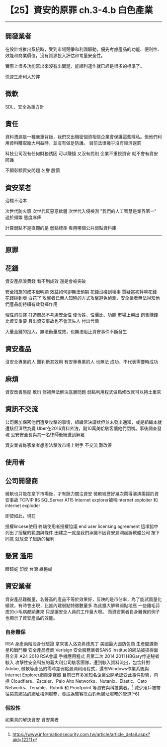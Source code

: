 # 【25】資安的原罪 ch.3-4.b 白色產業

---

## 開發業者
在設計或推出系統時，受到市場競爭和利潤驅動，優先考慮產品的功能、便利性、效能和商業價值，沒有資源投入評估和考量安全性。

實際上很多功能寫出來沒有出問題，能順利運作就已經是很多的標準了。


快速生產利大於弊


## 微軟
SDL、安全為重方針



## 責任
資料洩漏是一種嚴重背叛，我們交出機密個資相信企業會保護這些隱私。但他們利用資料賺取龐大利益時，並沒有做足防護。
目前法律幾乎沒有經濟逞罰

科技公司沒有任何財務誘因 可以賺錢 又沒有罰則 企業不重視資安 就不會有資安防護

不願彰顯資安問題
名譽 股價

## 資安業者
治標不治本

次世代防火牆 次世代反惡意軟體 次世代入侵檢測 "我們的人工智慧是業界第一"
過於頻繁 態度麻痺

計算弱點不是直觀的是 弱點標準
看用哪個公共弱點資料庫 

---

## 原罪

## 花錢
資安產品浪費錢 看不到成效 還是會被突破

安全措施的成本很明顯 效益如何卻無法預期
花錢沒碰到壞事 質疑當初幹嘛花錢
花錢碰到壞 白花了
攻擊者已無人知曉的方式攻擊避免偵測，安全業者無法得知他們產品能持續有效發揮作用

理性的抉擇
打造商品不考慮安全性
便令姓、性價比、功能
市場上勝出
銷售賺錢比資安重要
且出資安事故也不會流失人 付出代價

大量金錢的投入，無法衡量成效，也無法阻止資安事件不斷發生

## 資安產品
沒安全專業的人 難判斷其效用
有安專專業的人 也無法
成功，不代表需要時成功

## 麻煩
資安改善態度
敷衍 修補無法解決底層問題
弱點利用程式做點修改就可以捲土重來

## 資訊不交流
公司嚴加保密他們遭受攻擊的事情，組織常決議狀但並未發出通知，或是組織本就遭駭但渾然為覺
Uber在2016資料外洩，副10萬美給駭客讓他們閉嘴。事後調查發現 公安安全長與其一名律師後續遭到解雇


資安業者每家業者想辦法擊敗市場上對手
不交流 難改善

## 使用者

## 公司開發商
微軟也只能在拿下市場後，才有餘力關注資安
微軟經歷好幾次鬧得沸沸揚揚的資安事故 TCP/IP IIS SQLServer  A115
Internet explorer被稱internet exploiter 和 internet exploder

即使如此，現在 

授權lincese使用 終端使用者授權協議 end user licensing agreement 這項協中列出了授權的範圍與條件 田建之一就是我們承諾不因資安漏洞起訴軟體公司 按下同意 就放棄了起訴的權利


## 懸賞 濫用
眼鏡蛇 印度
台灣 綠鬣蜥


## 資安業者
資安產品難衡量，名聲高的產品不等於效果好，反映的是市佔率，為了能試圖量化績效，有時會出現，比誰內建弱點特徵數量多 為此擴大解釋弱點地應 一些雞毛蒜皮的小毛病都納進來 只是讓安全人員的工作量大增。
而資安業者自身難保的例子也顯示了資安產品的效能。
### 自身難保
RSA 身產兩階段身分驗證 拿來害入洛克希德馬丁 美國最大國防包商 生產間諜衛星和戰鬥機
安全產品產商 Verisign 安全服務業者SANS Institue的網站被搞得面目全非 A24
2018 RSA會議 手機應用程式 且第二次 2014
2011 HBGary悖逆秘者駭入
攻擊性安全科技的義大利公司駭客團隊，遭到駭入資料流出，包含針對Adobe, 微軟等產品的零時差弱點漏洞利用程式，還有Windows作業系統與Internet Explorer網頁瀏覽器
目前已有多家知名企業公開承認受此事件影響，包括 Cloudflare、Zscaler、Palo Alto Networks、Nutanix、Elastic、Cato Networks、Tenable、Rubrik 和 Proofpoint 等資安與科技業者。[^1]
減少用戶被帶往惡意網站的網址檢測服務，竟成為駭客洗白釣魚網址服務的管道[^6]

### 假設性
如果真的解決資安 資安業者

[^1]: https://www.informationsecurity.com.tw/article/article_detail.aspx?aid=12211